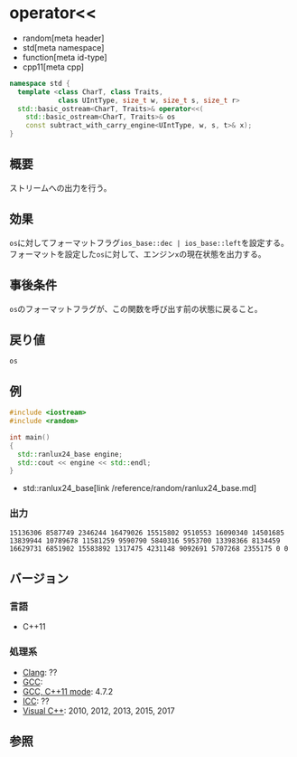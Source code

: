# operator<<
* random[meta header]
* std[meta namespace]
* function[meta id-type]
* cpp11[meta cpp]

```cpp
namespace std {
  template <class CharT, class Traits,
            class UIntType, size_t w, size_t s, size_t r>
  std::basic_ostream<CharT, Traits>& operator<<(
    std::basic_ostream<CharT, Traits>& os
    const subtract_with_carry_engine<UIntType, w, s, t>& x);
}
```

## 概要
ストリームへの出力を行う。


## 効果
`os`に対してフォーマットフラグ`ios_base::dec | ios_base::left`を設定する。  
フォーマットを設定した`os`に対して、エンジン`x`の現在状態を出力する。


## 事後条件
`os`のフォーマットフラグが、この関数を呼び出す前の状態に戻ること。


## 戻り値
`os`


## 例
```cpp example
#include <iostream>
#include <random>

int main()
{
  std::ranlux24_base engine;
  std::cout << engine << std::endl;
}
```
* std::ranlux24_base[link /reference/random/ranlux24_base.md]

### 出力
```
15136306 8587749 2346244 16479026 15515802 9510553 16090340 14501685 13839944 10789678 11581259 9590790 5840316 5953700 13398366 8134459 16629731 6851902 15583892 1317475 4231148 9092691 5707268 2355175 0 0
```

## バージョン
### 言語
- C++11

### 処理系
- [Clang](/implementation.md#clang): ??
- [GCC](/implementation.md#gcc): 
- [GCC, C++11 mode](/implementation.md#gcc): 4.7.2
- [ICC](/implementation.md#icc): ??
- [Visual C++](/implementation.md#visual_cpp): 2010, 2012, 2013, 2015, 2017


## 参照


